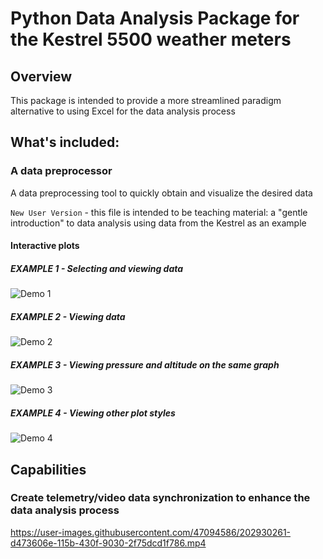 # Python Data Analysis Package for the Kestrel 5500 weather meters

## Overview
This package is intended to provide a more streamlined paradigm alternative to using Excel for the data analysis process

## What's included:
### A data preprocessor
A data preprocessing tool to quickly obtain and visualize the desired data

`New User Version` - this file is intended to be teaching material: a "gentle introduction" to data analysis using data from the Kestrel as an example

#### Interactive plots
##### EXAMPLE 1 - Selecting and viewing data
![Demo 1](https://user-images.githubusercontent.com/47094586/202836877-0e87a607-f794-4575-97b5-c4c7314a037f.gif)
##### EXAMPLE 2 - Viewing data
![Demo 2](https://user-images.githubusercontent.com/47094586/202837874-9d50c74d-2750-4b45-b708-34e54734d780.gif)
##### EXAMPLE 3 - Viewing pressure and altitude on the same graph
![Demo 3](https://user-images.githubusercontent.com/47094586/202838154-4874284e-1031-4c04-8869-2142763d8b89.gif)
##### EXAMPLE 4 - Viewing other plot styles
![Demo 4](https://user-images.githubusercontent.com/47094586/202838317-3fc4cb9e-1dcc-48d2-9c26-e4289f1f3ae7.gif)

## Capabilities 
### Create telemetry/video data synchronization to enhance the data analysis process
https://user-images.githubusercontent.com/47094586/202930261-d473606e-115b-430f-9030-2f75dcd1f786.mp4


